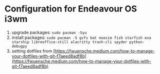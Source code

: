 # Configuration for Endeavour OS i3wm 
1. upgrade packages: `sudo pacman -Syu`
2. install packages: `sudo pacman -S gvfs bat neovim fish starfish exa starship libreoffice-still alacritty trash-cli spyder python-debugpy`
3. setting dotfiles from [https://fwuensche.medium.com/how-to-manage-your-dotfiles-with-git-f7aeed8adf8b](https://fwuensche.medium.com/how-to-manage-your-dotfiles-with-git-f7aeed8adf8b)



